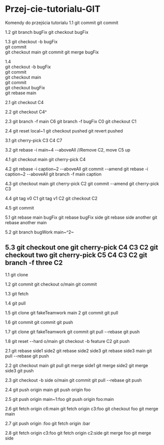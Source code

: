 # Przej-cie-tutorialu-GIT
Komendy do przejścia tutorialu
1.1 
git commit
git commit

1.2 
git branch bugFix
git checkout bugFix

1.3 
git checkout -b bugFix    
git commit  
git checkout main
git commit
git merge bugFix

1.4  
git checkout -b bugFix    
git commit    
git checkout main    
git commit    
git checkout bugFix    
git rebase main

2.1 
git checkout C4

2.2 
git checkout C4^

2.3 
git branch -f main C6
git branch -f bugFix C0
git checkout C1

2.4 
git reset local~1
git checkout pushed
git revert pushed

3.1 
git cherry-pick C3 C4 C7

3.2 
git rebase -i main~4 --aboveAll
//Remove C2, move C5 up

4.1 
git checkout main
git cherry-pick C4

4.2 
git rebase -i caption~2 --aboveAll
git commit --amend
git rebase -i caption~2 --aboveAll
git branch -f main caption

4.3 
git checkout main
git cherry-pick C2
git commit --amend
git cherry-pick C3

4.4 
git tag v0 C1
git tag v1 C2
git checkout C2

4.5 
git commit

5.1 
git rebase main bugFix
git rebase bugFix side
git rebase side another
git rebase another main

5.2 
git branch bugWork main~^2~

5.3 
git checkout one
git cherry-pick C4 C3 C2
git checkout two
git cherry-pick C5 C4 C3 C2
git branch -f three C2
---------------------------------------------------------------------------------------------
1.1 
git clone

1.2
git commit
git checkout o/main
git commit

1.3
git fetch

1.4 
git pull

1.5
git clone
git fakeTeamwork main 2
git commit
git pull

1.6 
git commit
git commit
git push

1.7 
git clone
git fakeTeamwork
git commit
git pull --rebase
git push

1.8 
git reset --hard o/main
git checkout -b feature C2
git push

2.1 
 git rebase side1 side2
 git rebase side2 side3
 git rebase side3 main
 git pull --rebase
 git push

2.2 
git checkout main
git pull
git merge side1
git merge side2
git merge side3
git push

2.3 
git checkout -b side o/main
git commit
git pull --rebase
git push

2.4 
git push origin main
git push origin foo

2.5 
git push origin main~1:foo
git push origin foo:main

2.6 
git fetch origin c6:main
git fetch origin c3:foo
git checkout foo
git merge main

2.7 
git push origin :foo
git fetch origin :bar

2.8 
git fetch origin c3:foo
git fetch origin c2:side
git merge foo
git merge side
